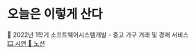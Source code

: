 # 오늘은 이렇게 산다
🥒 2022년 1학기 소프트웨어시스템개발 - 중고 가구 거래 및 경매 서비스  
[🎞 시연 ](https://tv.kakao.com/v/429742412)
[📃 노션](https://charm-duke-58a.notion.site/04689c007867450ab5c540733193d15f)
